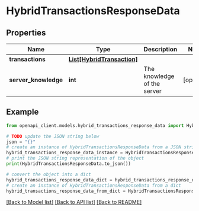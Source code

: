 # HybridTransactionsResponseData


## Properties

Name | Type | Description | Notes
------------ | ------------- | ------------- | -------------
**transactions** | [**List[HybridTransaction]**](HybridTransaction.md) |  | 
**server_knowledge** | **int** | The knowledge of the server | [optional] 

## Example

```python
from openapi_client.models.hybrid_transactions_response_data import HybridTransactionsResponseData

# TODO update the JSON string below
json = "{}"
# create an instance of HybridTransactionsResponseData from a JSON string
hybrid_transactions_response_data_instance = HybridTransactionsResponseData.from_json(json)
# print the JSON string representation of the object
print(HybridTransactionsResponseData.to_json())

# convert the object into a dict
hybrid_transactions_response_data_dict = hybrid_transactions_response_data_instance.to_dict()
# create an instance of HybridTransactionsResponseData from a dict
hybrid_transactions_response_data_from_dict = HybridTransactionsResponseData.from_dict(hybrid_transactions_response_data_dict)
```
[[Back to Model list]](../README.md#documentation-for-models) [[Back to API list]](../README.md#documentation-for-api-endpoints) [[Back to README]](../README.md)


